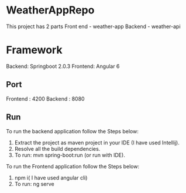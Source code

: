 # WeatherAppRepo

This project has 2 parts 
Front end - weather-app 
Backend - weather-api

# Framework

Backend: Springboot 2.0.3
Frontend: Angular 6

## Port

Frontend    : 4200
Backend     : 8080

## Run

To run the backend application follow the Steps below:
1. Extract the project as maven project in your IDE (I have used Intellij).
2. Resolve all the build dependencies.
3. To run: mvn spring-boot:run (or run with IDE).

To run the Frontend application follow the Steps below:
1. npm i( I have used angular cli)
2. To run: ng serve

